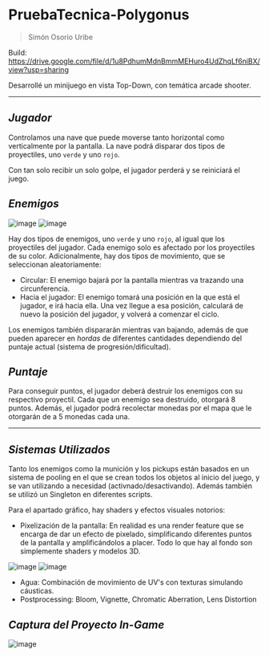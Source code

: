 # **PruebaTecnica-Polygonus**
> Simón Osorio Uribe

Build: https://drive.google.com/file/d/1u8PdhumMdnBmmMEHuro4UdZhqLf6niBX/view?usp=sharing

Desarrollé un minijuego en vista Top-Down, con temática arcade shooter.

----
## *Jugador*

Controlamos una nave que puede moverse tanto horizontal como verticalmente por la pantalla.
La nave podrá disparar dos tipos de proyectiles, uno `verde` y uno `rojo`.

Con tan solo recibir un solo golpe, el jugador perderá y se reiniciará el juego.

## *Enemigos*

![image](https://github.com/Dr27Dev/PruebaTecnica-Polygonus/assets/108661855/1e084ebb-ef7e-49a7-8a12-907acc7478d9)
![image](https://github.com/Dr27Dev/PruebaTecnica-Polygonus/assets/108661855/d647948f-d8ae-492b-9837-a7189d25b269)

Hay dos tipos de enemigos, uno `verde` y uno `rojo`, al igual que los proyectiles del jugador. Cada enemigo solo es afectado por los proyectiles de su color.
Adicionalmente, hay dos tipos de movimiento, que se seleccionan aleatoriamente:
- Circular: El enemigo bajará por la pantalla mientras va trazando una circunferencia.
- Hacia el jugador: El enemigo tomará una posición en la que está el jugador, e irá hacia ella. Una vez llegue a esa posición, calculará de nuevo la posición del jugador, y volverá a comenzar el ciclo.

Los enemigos también dispararán mientras van bajando, además de que pueden aparecer en *hordas* de diferentes cantidades dependiendo del puntaje actual (sistema de progresión/dificultad).

## *Puntaje*

Para conseguir puntos, el jugador deberá destruir los enemigos con su respectivo proyectil. Cada que un enemigo sea destruido, otorgará 8 puntos.
Además, el jugador podrá recolectar monedas por el mapa que le otorgarán de a 5 monedas cada una.

----

## *Sistemas Utilizados*

Tanto los enemigos como la munición y los pickups están basados en un sistema de pooling en el que se crean todos los objetos al inicio del juego, y se van utilizando a necesidad (activnado/desactivando).
Además también se utilizó un Singleton en diferentes scripts.

Para el apartado gráfico, hay shaders y efectos visuales notorios:
- Pixelización de la pantalla: En realidad es una render feature que se encarga de dar un efecto de pixelado, simplificando diferentes puntos de la pantalla y amplificándolos a placer. Todo lo que hay al fondo son simplemente shaders y modelos 3D.

 ![image](https://github.com/Dr27Dev/PruebaTecnica-Polygonus/assets/108661855/0512bbf5-069f-41b9-9077-3cfc3bc64fa9)
 ![image](https://github.com/Dr27Dev/PruebaTecnica-Polygonus/assets/108661855/31ccf924-59d5-4f81-8c40-3caf7209c921)


- Agua: Combinación de movimiento de UV's con texturas simulando cáusticas.
- Postprocessing: Bloom, Vignette, Chromatic Aberration, Lens Distortion

## *Captura del Proyecto In-Game*
![image](https://github.com/Dr27Dev/PruebaTecnica-Polygonus/assets/108661855/85065cea-a489-40e1-ad78-c5d345adbdfb)
